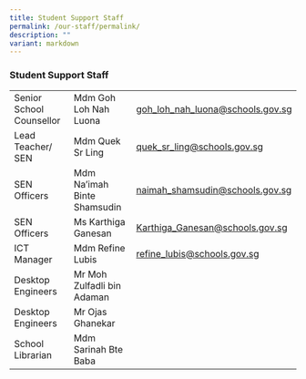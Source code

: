 ```yaml
---
title: Student Support Staff
permalink: /our-staff/permalink/
description: ""
variant: markdown
---
```

### Student Support Staff

|  |  |  |
| --- | --- | --- |
| Senior School Counsellor | Mdm Goh Loh Nah Luona | [goh\_loh\_nah\_luona@schools.gov.sg](mailto:goh_loh_nah_luona@schools.gov.sg) |
| Lead Teacher/ SEN | Mdm Quek Sr Ling | [quek_sr_ling@schools.gov.sg](mailto:quek_sr_ling@schools.gov.sg) |
| SEN Officers | Mdm Na’imah Binte Shamsudin | [naimah\_shamsudin@schools.gov.sg](mailto:naimah_shamsudin@schools.gov.sg) |
| SEN Officers | Ms Karthiga Ganesan | [Karthiga_Ganesan@schools.gov.sg](mailto:Karthiga_Ganesan@schools.gov.sg) |
| ICT Manager | Mdm Refine Lubis | [refine\_lubis@schools.gov.sg](mailto:refine_lubis@schools.gov.sg) |
|Desktop Engineers| Mr Moh Zulfadli bin Adaman||
|Desktop Engineers|Mr Ojas Ghanekar||
|School Librarian|Mdm Sarinah Bte Baba||